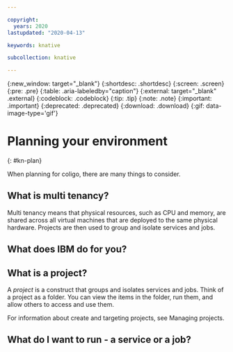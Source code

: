 ```yaml
---

copyright:
  years: 2020
lastupdated: "2020-04-13"

keywords: knative

subcollection: knative

---
```


{:new_window: target="_blank"}
{:shortdesc: .shortdesc}
{:screen: .screen}
{:pre: .pre}
{:table: .aria-labeledby="caption"}
{:external: target="_blank" .external}
{:codeblock: .codeblock}
{:tip: .tip}
{:note: .note}
{:important: .important}
{:deprecated: .deprecated}
{:download: .download}
{:gif: data-image-type='gif'}

# Planning your environment
{: #kn-plan}

When planning for coligo, there are many things to consider.

## What is multi tenancy?
Multi tenancy means that physical resources, such as CPU and memory, are shared across all virtual machines that are deployed to the same physical hardware. Projects are then used to group and isolate services and jobs. 

## What does IBM do for you?

## What is a project?
A *project* is a construct that groups and isolates services and jobs. Think of a project as a folder. You can view the items in the folder, run them, and allow others to access and use them.

For information about create and targeting projects, see Managing projects.

## What do I want to run - a service or a job?
